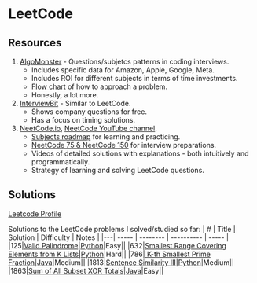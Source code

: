 LeetCode
========

## Resources
1. [AlgoMonster](https://algo.monster/problems/stats) - Questions/subjetcs patterns in coding interviews.
   * Includes specific data for Amazon, Apple, Google, Meta.
   * Includes ROI for different subjects in terms of time investments.
   * [Flow chart](https://algo.monster/flowchart) of how to approach a problem.
   * Honestly, a lot more.
2. [InterviewBit](https://www.interviewbit.com/) - Similar to LeetCode.
   * Shows company questions for free.
   * Has a focus on timing solutions.
3. [NeetCode.io](https://neetcode.io/), [NeetCode YouTube channel](https://www.youtube.com/c/neetcode).
   * [Subjects roadmap](https://neetcode.io/roadmap) for learning and practicing.
   * [NeetCode 75 & NeetCode 150](https://neetcode.io/practice) for interview preparations.
   * Videos of detailed solutions with explanations - both intuitively and programmatically.
   * Strategy of learning and solving LeetCode questions.

## Solutions

[Leetcode Profile](https://leetcode.com/u/galelh/)

Solutions to the LeetCode problems I solved/studied so far:
| # | Title | Solution | Difficulty | Notes |
|---| ----- | -------- | ---------- | ----- |
|125|[Valid Palindrome](https://leetcode.com/problems/valid-palindrome/description/)|[Python](./solutions/python/Is_Palindrome.py)|Easy||
|632|[Smallest Range Covering Elements from K Lists](https://leetcode.com/problems/smallest-range-covering-elements-from-k-lists/description/)|[Python](./solutions/python/632.Smallest_Range_Covering_Elements_from_K_Lists.py)|Hard||
|786|[ K-th Smallest Prime Fraction](https://leetcode.com/problems/k-th-smallest-prime-fraction/)|[Java](./solutions/Java/KthSmallestPrimeFrac.java)|Medium||
|1813|[Sentence Similarity III](https://leetcode.com/problems/sentence-similarity-iii/description/)|[Python](./solutions/python/1813.Sentence_Similarity_3.py)|Medium||
|1863|[Sum of All Subset XOR Totals](https://leetcode.com/problems/sum-of-all-subset-xor-totals/)|[Java](./solutions/Java/SumofAllSubsetXORTotals.java)|Easy||
